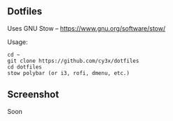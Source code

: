 Dotfiles
--------------------

Uses GNU Stow – https://www.gnu.org/software/stow/

Usage:
```code
cd ~
git clone https://github.com/cy3x/dotfiles
cd dotfiles
stow polybar (or i3, rofi, dmenu, etc.)
```

Screenshot
--------------------
Soon
